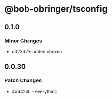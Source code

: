 # @bob-obringer/tsconfig

## 0.1.0

### Minor Changes

- c023d2e: added chroma

## 0.0.30

### Patch Changes

- 4d642df: - everything
